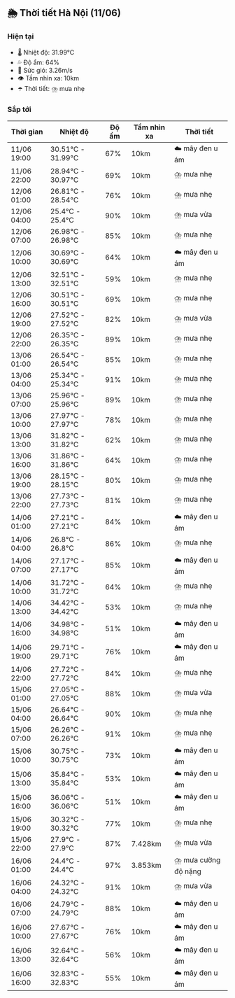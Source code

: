 ## 🌦️ Thời tiết Hà Nội (11/06)

### Hiện tại

- 🌡️ Nhiệt độ: 31.99℃
- 💦 Độ ẩm: 64%
- 💨 Sức gió: 3.26m/s
- 👁️ Tầm nhìn xa: 10km
- ☂️ Thời tiết: ⛈️ mưa nhẹ

### Sắp tới

| Thời gian | Nhiệt độ | Độ ẩm | Tầm nhìn xa | Thời tiết |
| --- | --- | --- | --- | --- |
| 11/06 19:00 | 30.51℃ - 31.99℃ | 67% | 10km | ☁️ mây đen u ám |
| 11/06 22:00 | 28.94℃ - 30.97℃ | 69% | 10km | ⛈️ mưa nhẹ |
| 12/06 01:00 | 26.81℃ - 28.54℃ | 76% | 10km | ⛈️ mưa nhẹ |
| 12/06 04:00 | 25.4℃ - 25.4℃ | 90% | 10km | ⛈️ mưa vừa |
| 12/06 07:00 | 26.98℃ - 26.98℃ | 85% | 10km | ⛈️ mưa nhẹ |
| 12/06 10:00 | 30.69℃ - 30.69℃ | 64% | 10km | ☁️ mây đen u ám |
| 12/06 13:00 | 32.51℃ - 32.51℃ | 59% | 10km | ⛈️ mưa nhẹ |
| 12/06 16:00 | 30.51℃ - 30.51℃ | 69% | 10km | ⛈️ mưa nhẹ |
| 12/06 19:00 | 27.52℃ - 27.52℃ | 82% | 10km | ⛈️ mưa vừa |
| 12/06 22:00 | 26.35℃ - 26.35℃ | 89% | 10km | ⛈️ mưa nhẹ |
| 13/06 01:00 | 26.54℃ - 26.54℃ | 85% | 10km | ⛈️ mưa nhẹ |
| 13/06 04:00 | 25.34℃ - 25.34℃ | 91% | 10km | ⛈️ mưa nhẹ |
| 13/06 07:00 | 25.96℃ - 25.96℃ | 89% | 10km | ⛈️ mưa nhẹ |
| 13/06 10:00 | 27.97℃ - 27.97℃ | 78% | 10km | ⛈️ mưa nhẹ |
| 13/06 13:00 | 31.82℃ - 31.82℃ | 62% | 10km | ⛈️ mưa nhẹ |
| 13/06 16:00 | 31.86℃ - 31.86℃ | 64% | 10km | ⛈️ mưa nhẹ |
| 13/06 19:00 | 28.15℃ - 28.15℃ | 80% | 10km | ⛈️ mưa nhẹ |
| 13/06 22:00 | 27.73℃ - 27.73℃ | 81% | 10km | ⛈️ mưa nhẹ |
| 14/06 01:00 | 27.21℃ - 27.21℃ | 84% | 10km | ☁️ mây đen u ám |
| 14/06 04:00 | 26.8℃ - 26.8℃ | 86% | 10km | ⛈️ mưa nhẹ |
| 14/06 07:00 | 27.17℃ - 27.17℃ | 85% | 10km | ☁️ mây đen u ám |
| 14/06 10:00 | 31.72℃ - 31.72℃ | 64% | 10km | ⛈️ mưa nhẹ |
| 14/06 13:00 | 34.42℃ - 34.42℃ | 53% | 10km | ⛈️ mưa nhẹ |
| 14/06 16:00 | 34.98℃ - 34.98℃ | 51% | 10km | ☁️ mây đen u ám |
| 14/06 19:00 | 29.71℃ - 29.71℃ | 76% | 10km | ☁️ mây đen u ám |
| 14/06 22:00 | 27.72℃ - 27.72℃ | 84% | 10km | ⛈️ mưa nhẹ |
| 15/06 01:00 | 27.05℃ - 27.05℃ | 88% | 10km | ⛈️ mưa vừa |
| 15/06 04:00 | 26.64℃ - 26.64℃ | 90% | 10km | ⛈️ mưa nhẹ |
| 15/06 07:00 | 26.26℃ - 26.26℃ | 91% | 10km | ⛈️ mưa nhẹ |
| 15/06 10:00 | 30.75℃ - 30.75℃ | 73% | 10km | ☁️ mây đen u ám |
| 15/06 13:00 | 35.84℃ - 35.84℃ | 53% | 10km | ☁️ mây đen u ám |
| 15/06 16:00 | 36.06℃ - 36.06℃ | 51% | 10km | ☁️ mây đen u ám |
| 15/06 19:00 | 30.32℃ - 30.32℃ | 77% | 10km | ⛈️ mưa nhẹ |
| 15/06 22:00 | 27.9℃ - 27.9℃ | 87% | 7.428km | ⛈️ mưa vừa |
| 16/06 01:00 | 24.4℃ - 24.4℃ | 97% | 3.853km | ⛈️ mưa cường độ nặng |
| 16/06 04:00 | 24.32℃ - 24.32℃ | 91% | 10km | ⛈️ mưa vừa |
| 16/06 07:00 | 24.79℃ - 24.79℃ | 88% | 10km | ☁️ mây đen u ám |
| 16/06 10:00 | 27.67℃ - 27.67℃ | 76% | 10km | ☁️ mây đen u ám |
| 16/06 13:00 | 32.64℃ - 32.64℃ | 56% | 10km | ☁️ mây đen u ám |
| 16/06 16:00 | 32.83℃ - 32.83℃ | 55% | 10km | ☁️ mây đen u ám |
